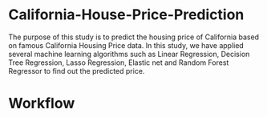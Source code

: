 # California-House-Price-Prediction

The purpose of this study is to predict the housing price of California based on famous California Housing Price data.
In this study, we have applied several machine learning algorithms such as Linear Regression, Decision Tree Regression, Lasso Regression,
Elastic net and Random Forest Regressor to find out the predicted price.
# Workflow 
